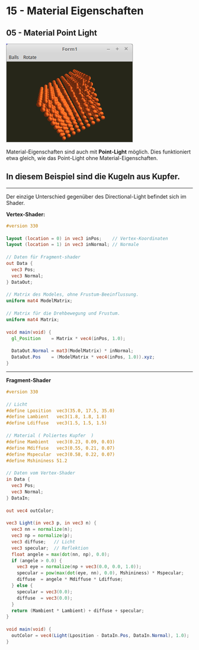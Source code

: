 # 15 - Material Eigenschaften
## 05 - Material Point Light

![image.png](image.png)

Material-Eigenschaften sind auch mit <b>Point-Light</b> möglich.
Dies funktioniert etwa gleich, wie das Point-Light ohne Material-Eigenschaften.

In diesem Beispiel sind die Kugeln aus Kupfer.
---
---
Der einzige Unterschied gegenüber des Directional-Light befindet sich im Shader.

<b>Vertex-Shader:</b>

```glsl
#version 330

layout (location = 0) in vec3 inPos;    // Vertex-Koordinaten
layout (location = 1) in vec3 inNormal; // Normale

// Daten für Fragment-shader
out Data {
  vec3 Pos;
  vec3 Normal;
} DataOut;

// Matrix des Modeles, ohne Frustum-Beeinflussung.
uniform mat4 ModelMatrix;

// Matrix für die Drehbewegung und Frustum.
uniform mat4 Matrix;

void main(void) {
  gl_Position    = Matrix * vec4(inPos, 1.0);

  DataOut.Normal = mat3(ModelMatrix) * inNormal;
  DataOut.Pos    = (ModelMatrix * vec4(inPos, 1.0)).xyz;
}

```

---
<b>Fragment-Shader</b>

```glsl
#version 330

// Licht
#define Lposition  vec3(35.0, 17.5, 35.0)
#define Lambient   vec3(1.8, 1.8, 1.8)
#define Ldiffuse   vec3(1.5, 1.5, 1.5)

// Material ( Poliertes Kupfer  )
#define Mambient   vec3(0.23, 0.09, 0.03)
#define Mdiffuse   vec3(0.55, 0.21, 0.07)
#define Mspecular  vec3(0.58, 0.22, 0.07)
#define Mshininess 51.2

// Daten vom Vertex-Shader
in Data {
  vec3 Pos;
  vec3 Normal;
} DataIn;

out vec4 outColor;

vec3 Light(in vec3 p, in vec3 n) {
  vec3 nn = normalize(n);
  vec3 np = normalize(p);
  vec3 diffuse;   // Licht
  vec3 specular;  // Reflektion
  float angele = max(dot(nn, np), 0.0);
  if (angele > 0.0) {
    vec3 eye = normalize(np + vec3(0.0, 0.0, 1.0));
    specular = pow(max(dot(eye, nn), 0.0), Mshininess) * Mspecular;
    diffuse  = angele * Mdiffuse * Ldiffuse;
  } else {
    specular = vec3(0.0);
    diffuse  = vec3(0.0);
  }
  return (Mambient * Lambient) + diffuse + specular;
}

void main(void) {
  outColor = vec4(Light(Lposition - DataIn.Pos, DataIn.Normal), 1.0);
}


```


